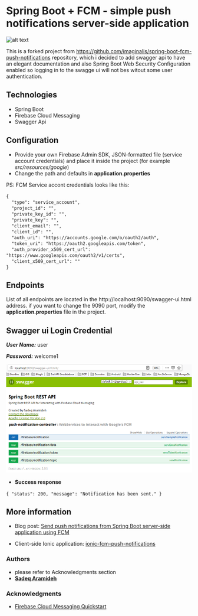 # Spring Boot + FCM - simple push notifications server-side application
![alt text](https://blog.mestwin.net/wp-content/uploads/2019/06/fcm-spring-boot-result-1-216x300.png "Push notifications - result")

This is a forked project from https://github.com/imaginalis/spring-boot-fcm-push-notifications repository, which i decided to add swagger api to have an elegant documentation and also Spring Boot Web Security Configuration enabled so logging in to the swagge ui will not bes witout some user authentication.


## Technologies

+ Spring Boot
+ Firebase Cloud Messaging
+ Swagger Api

## Configuration

+ Provide your own Firebase Admin SDK, JSON-formatted file (service account credentials) and place it inside the project (for example _src/resources/google_)
+ Change the path and defaults in **application.properties**

PS: FCM Service accont credentials looks like this:
```
{
  "type": "service_account",
  "project_id": "",
  "private_key_id": "",
  "private_key": "",
  "client_email": "",
  "client_id": "",
  "auth_uri": "https://accounts.google.com/o/oauth2/auth",
  "token_uri": "https://oauth2.googleapis.com/token",
  "auth_provider_x509_cert_url": "https://www.googleapis.com/oauth2/v1/certs",
  "client_x509_cert_url": ""
}
```




## Endpoints

List of all endpoints are located in the http://localhost:9090/swagger-ui.html address. if you want to change the 9090 port, modify the **application.properties** file in the project.


## Swagger ui Login Credential
***User Name:*** user 

***Password:*** welcome1





![alt text](https://github.com/Aramideh/spring-boot-fcm-push-notifications/blob/master/FCM.png "Swagger Ui")


+ **Success response**

`{
    "status": 200,
    "message": "Notification has been sent."
}`

## More information

+ Blog post: [Send push notifications from Spring Boot server-side application using FCM](https://blog.mestwin.net/send-push-notifications-from-spring-boot-server-side-application-using-fcm/)

+ Client-side Ionic application: [ionic-fcm-push-notifications](https://github.com/imaginalis/ionic-fcm-push-notifications)



### Authors
* please refer to Acknowledgments section
* [**Sadeq Aramideh**](https://github.com/Aramideh)

### Acknowledgments
* [Firebase Cloud Messaging Quickstart](https://github.com/imaginalis/spring-boot-fcm-push-notifications)

